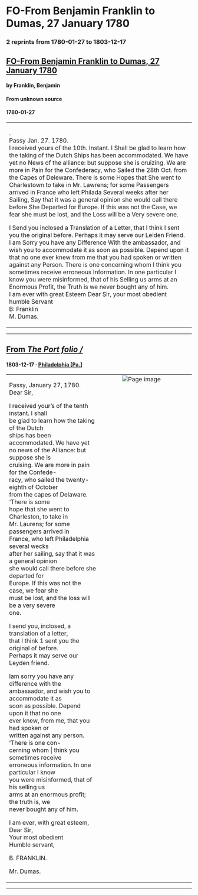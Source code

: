 
# FO-From Benjamin Franklin to Dumas, 27 January 1780

### 2 reprints from 1780-01-27 to 1803-12-17

## [FO-From Benjamin Franklin to Dumas, 27 January 1780](https://founders.archives.gov/documents/Franklin/01-31-02-0286)

#### by Franklin, Benjamin

#### From unknown source

#### 1780-01-27

<table style="width: 100%;"><tr><td style="width: 50%">

.  
Passy Jan. 27. 1780.  
I received yours of the 10th. Instant. I Shall be glad to learn how the taking of the Dutch Ships has been accommodated. We have yet no News of the alliance: but suppose she is cruizing. We are more in Pain for the Confederacy, who Sailed the 28th Oct. from the Capes of Deleware. There is some Hopes that She went to Charlestown to take in Mr. Lawrens; for some Passengers arrived in France who left Philada Several weeks after her Sailing, Say that it was a general opinion she would call there before She Departed for Europe. If this was not the Case, we fear she must be lost, and the Loss will be a Very severe one.  
  
I Send you inclosed a Translation of a Letter, that I think I sent you the original before. Perhaps it may serve our Leiden Friend.  
I am Sorry you have any Difference With the ambassador, and wish you to accommodate it as soon as possible. Depend upon it that no one ever knew from me that you had spoken or written against any Person. There is one concerning whom I think you sometimes receive erroneous Information. In one particular I know you were misinformed, that of his Selling us arms at an Enormous Profit, the Truth is we never bought any of him.  
I am ever with great Esteem Dear Sir, your most obedient humble Servant  
B: Franklin  
M. Dumas.
</td></tr></table>

---

## [From _The Port folio /_](https://archive.org/details/sim_port-folio_1803-12-17_3_51/page/n5/mode/1up?view=theater)

#### 1803-12-17 &middot; [Philadelphia [Pa.]](http://dbpedia.org/resource/Philadelphia)

<table style="width: 100%;"><tr><td style="width: 50%">

  
  
Passy, January 27, 1780.  
Dear Sir,  
  
I received your’s of the tenth instant. I shall  
be glad to learn how the taking of the Dutch  
ships has been accommodated. We have yet  
no news of the Alliance: but suppose she is  
cruising. We are more in pain for the Confede-  
racy, who sailed the twenty-eighth of October  
from the capes of Delaware. ‘There is some  
hope that she went to Charleston, to take in  
Mr. Laurens; for some passengers arrived in  
France, who left Philadelphia several wecks  
after her sailing, say that it was a general opinion  
she would call there before she departed for  
Europe. If this was not the case, we fear she  
must be lost, and the loss will be a very severe  
one.  
  
I send you, inclosed, a translation of a letter,  
that I think 1 sent you the original of before.  
Perhaps it may serve our Leyden friend.  
  
Iam sorry you have any difference with the  
ambassador, and wish you to accommodate it as  
soon as possible. Depend upon it that no one  
ever knew, from me, that you had spoken or  
written against any person. ‘There is one con-  
cerning whom | think you sometimes receive  
erroneous information. In one particular I know  
you were misinformed, that of his selling us  
arms at an enormous profit; the truth is, we  
never bought any of him.  
  
I am ever, with great esteem,  
Dear Sir,  
Your most obedient  
Humble servant,  
  
B. FRANKLIN.  
  
Mr. Dumas.
</td><td style="width: 50%; max-height: 75%; margin: auto; display: block;">
<img alt="Page image" src="https://iiif.archive.org/iiif/sim_port-folio_1803-12-17_3_51&#0036;5/pct:39.759291,16.237830,26.752534,38.143255/,600/0/default.jpg"/>
</td>
</tr></table>

---

